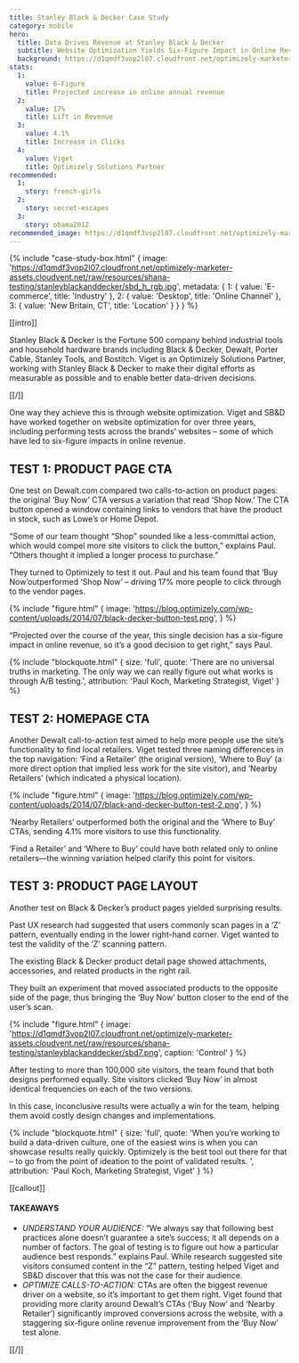 ```yaml
---
title: Stanley Black & Decker Case Study
category: mobile
hero:
  title: Data Drives Revenue at Stanley Black & Decker
  subtitle: Website Optimization Yields Six-Figure Impact in Online Revenue
  background: https://d1qmdf3vop2l07.cloudfront.net/optimizely-marketer-assets.cloudvent.net/raw/resources/shana-testing/stanleyblackanddecker/powertool.jpg
stats:
  1:
    value: 6-Figure
    title: Projected increase in online annual revenue
  2:
    value: 17%
    title: Lift in Revenue
  3:
    value: 4.1%
    title: Increase in Clicks
  4:
    value: Viget
    title: Optimizely Solutions Partner
recommended:
  1:
    story: french-girls
  2:
    story: secret-escapes
  3:
    story: obama2012
recommended_image: https://d1qmdf3vop2l07.cloudfront.net/optimizely-marketer-assets.cloudvent.net/raw/resources/shana-testing/stanleyblackanddecker/powertool-medium.jpg
---
```



{% include "case-study-box.html"
  {
    image: 'https://d1qmdf3vop2l07.cloudfront.net/optimizely-marketer-assets.cloudvent.net/raw/resources/shana-testing/stanleyblackanddecker/sbd_h_rgb.jpg',
    metadata: {
      1: {
        value: 'E-commerce',
        title: 'Industry'
      },
      2: {
        value: 'Desktop',
        title: 'Online Channel'
      },
      3: {
        value: 'New Britain, CT',
        title: 'Location'
      }
    }
  }
%}


[[intro]]

Stanley Black & Decker is the Fortune 500 company behind industrial tools and household hardware brands including
Black & Decker, Dewalt, Porter Cable, Stanley Tools, and Bostitch. Viget is an Optimizely Solutions Partner, working
with Stanley Black & Decker to make their digital efforts as measurable as possible and to enable better data-driven decisions.

[[/]]


One way they achieve this is through website optimization. Viget and SB&D have worked together on website
optimization for over three years, including performing tests across the brands’ websites – some of which have led to six-figure impacts in online revenue.


## TEST 1: PRODUCT PAGE CTA

One test on Dewalt.com compared two calls-to-action on product pages: the original ‘Buy Now’ CTA versus a variation that read ‘Shop Now.’ The CTA button opened a window containing links to vendors that have the product in stock, such as Lowe’s or Home Depot.

“Some of our team thought “Shop” sounded like a less-committal action, which would compel more site visitors to click the
button,” explains Paul. “Others thought it implied a longer process to purchase.”

They turned to Optimizely to test it out. Paul and his team found that ‘Buy Now’outperformed ‘Shop Now’ – driving 17% more people to click through to the vendor pages.

{% include "figure.html"
  {
    image: 'https://blog.optimizely.com/wp-content/uploads/2014/07/black-decker-button-test.png',
  }
%}

“Projected over the course of the year, this single decision has a six-figure impact in online revenue, so it’s a good decision to get right,” says Paul.

{% include "blockquote.html"
  {
    size: 'full',
    quote: 'There are no universal truths in marketing. The only way we can really figure out what works is through A/B testing.',
    attribution: 'Paul Koch, Marketing Strategist, Viget'
  }
%}

## TEST 2: HOMEPAGE CTA

Another Dewalt call-to-action test aimed to help more people use the site’s functionality to find local retailers. Viget tested three naming differences in the top navigation: ‘Find a Retailer’ (the original version), ‘Where to Buy’ (a more direct option that implied less work for the site visitor), and ‘Nearby Retailers’ (which indicated a physical location).

{% include "figure.html"
  {
    image: 'https://blog.optimizely.com/wp-content/uploads/2014/07/black-and-decker-button-test-2.png',
  }
%}

‘Nearby Retailers’ outperformed both the original and the ‘Where to Buy’ CTAs, sending 4.1% more visitors to use this functionality.

‘Find a Retailer’ and ‘Where to Buy’ could have both related only to online retailers—the winning variation helped clarify this point for visitors.

## TEST 3: PRODUCT PAGE LAYOUT

Another test on Black & Decker’s product pages yielded surprising results.

Past UX research had suggested that users commonly scan pages in a ‘Z’ pattern, eventually ending in the lower right-hand corner. Viget wanted to test the validity of the ‘Z’ scanning pattern.

The existing Black & Decker product detail page showed attachments, accessories, and related products in the right rail.

They built an experiment that moved associated products to the opposite side of the page, thus bringing the ‘Buy Now’ button closer to the end of the user’s scan.

{% include "figure.html"
  {
    image: 'https://d1qmdf3vop2l07.cloudfront.net/optimizely-marketer-assets.cloudvent.net/raw/resources/shana-testing/stanleyblackanddecker/sbd7.png',
    caption: 'Control'
  }
%}

After testing to more than 100,000 site visitors, the team found that both designs performed equally. Site visitors clicked ‘Buy Now’ in almost identical frequencies on each of the two versions.

In this case, inconclusive results were actually a win for the team, helping them avoid costly design changes and implementations.

{% include "blockquote.html"
  {
    size: 'full',
    quote: 'When you’re working to build a data-driven culture, one of the easiest wins is when you can showcase results really quickly. Optimizely is the best tool out there for that – to go from the point of ideation to the point of validated results. ',
    attribution: 'Paul Koch, Marketing Strategist, Viget'
  }
%}

[[callout]]

#### TAKEAWAYS

- *UNDERSTAND YOUR AUDIENCE:* “We always say that following best practices alone doesn’t guarantee a site’s success; it all depends on a number of factors. The goal of testing is to figure out how a particular audience best responds.” explains Paul. While research suggested site visitors consumed content in the “Z” pattern, testing helped Viget and SB&D discover that this was not the case for their audience.
- *OPTIMIZE CALLS-TO-ACTION:* CTAs are often the biggest revenue driver on a website, so it’s important to get them right. Viget found that providing more clarity around Dewalt’s CTAs (‘Buy Now’ and ‘Nearby Retailer’) significantly improved conversions across the website, with a staggering six-figure online revenue improvement from the ‘Buy Now’ test alone.

[[/]]





